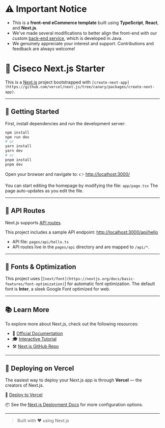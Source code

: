 # ⚠️ **Important Notice**
- This is a **front-end eCommerce template** built using **TypeScript**, **React**, and **Next.js**.
- We've made several modifications to better align the front-end with our custom [back-end service](https://github.com/huypq02/ecommerce-java), which is developed in Java.
- We genuinely appreciate your interest and support. Contributions and feedback are always welcome!

# 🧱 Ciseco Next.js Starter

This is a [Next.js](https://nextjs.org/) project bootstrapped with `[create-next-app](https://github.com/vercel/next.js/tree/canary/packages/create-next-app)`.

---

## 🚀 Getting Started

First, install dependencies and run the development server:

```bash
npm install
npm run dev
# or
yarn install
yarn dev
# or
pnpm install
pnpm dev
```

Open your browser and navigate to:
👉 [http://localhost:3000/](http://localhost:3000)

You can start editing the homepage by modifying the file:
`app/page.tsx`
The page auto-updates as you edit the file.

---

## 📱 API Routes

Next.js supports [API routes](https://nextjs.org/docs/api-routes/introduction).

This project includes a sample API endpoint:
[http://localhost:3000/api/hello](http://localhost:3000/api/hello)

* API file: `pages/api/hello.ts`
* API routes live in the `pages/api` directory and are mapped to `/api/*`.

---

## 🎨 Fonts & Optimization

This project uses [`[next/font](https://nextjs.org/docs/basic-features/font-optimization)`] for automatic font optimization.
The default font is **Inter**, a sleek Google Font optimized for web.

---

## 📚 Learn More

To explore more about Next.js, check out the following resources:

* 📘 [Official Documentation](https://nextjs.org/docs)
* 🎓 [Interactive Tutorial](https://nextjs.org/learn)
* 🛠️ [Next.js GitHub Repo](https://github.com/vercel/next.js)

---

## 🚀 Deploying on Vercel

The easiest way to deploy your Next.js app is through **Vercel** — the creators of Next.js.

🔗 [Deploy to Vercel](https://vercel.com/new?utm_medium=default-template&filter=next.js&utm_source=create-next-app&utm_campaign=create-next-app-readme)

📦 See the [Next.js Deployment Docs](https://nextjs.org/docs/deployment) for more configuration options.

---

> Built with ❤️ using Next.js
